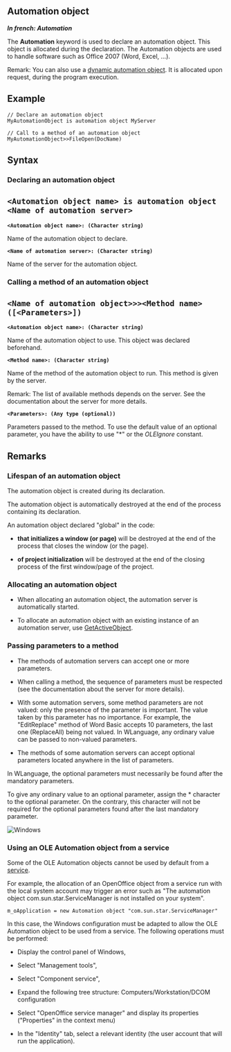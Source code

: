 
## Automation object

***In french: Automation***
				



<a name="XUse"></a>
<a name="Use"></a>
<a name="description"></a>
The **Automation** keyword is used to declare an automation object. This object is allocated during the declaration. The Automation objects are used to handle software such as Office 2007 (Word, Excel, ...).

Remark: You can also use a [dynamic automation object](../Motscles/1514015.md). It is allocated upon request, during the program execution.


<a name="Example1"></a>
<a name="sample_code"></a>

## Example


```wl
// Declare an automation object
MyAutomationObject is automation object MyServer
```


<a name="Example2"></a>



```wl
// Call to a method of an automation object
MyAutomationObject>>FileOpen(DocName)
```

<a name="XSYNTAX"></a>
<a name="SYNTAX1"></a>

## Syntax

### Declaring an automation object

`<Automation object name> is automation object <Name of automation server>
`
---

**`<Automation object name>: (Character string)`**

Name of the automation object to declare.

**`<Name of automation server>: (Character string)`**

Name of the server for the automation object.  


<a name="SYNTAX2"></a>

### Calling a method of an automation object

`<Name of automation object>>><Method name>([<Parameters>])
`
---

**`<Automation object name>: (Character string)`**

Name of the automation object to use. This object was declared beforehand.

**`<Method name>: (Character string)`**

Name of the method of the automation object to run. This method is given by the server.

Remark: The list of available methods depends on the server. See the documentation about the server for more details.

**`<Parameters>: (Any type (optional))`**

Parameters passed to the method. To use the default value of an optional parameter, you have the ability to use "\*" or the *OLEIgnore* constant. 



<a name="NOTE0"></a>
<a name="NOTE0_1"></a>

## Remarks




### Lifespan of an automation object
<a name="lifespan_automation_object_ELTPARAGRAPHE000059"></a>

The automation object is created during its declaration.

The automation object is automatically destroyed at the end of the process containing its declaration.

An automation object declared "global" in the code:

- **that initializes a window (or page)** will be destroyed at the end of the process that closes the window (or the page).

- **of project initialization** will be destroyed at the end of the closing process of the first window/page of the project.



<a name="NOTE0_2"></a>




### Allocating an automation object
<a name="allocating_automation_object_ELTPARAGRAPHE000074"></a>

- When allocating an automation object, the automation server is automatically started.

- To allocate an automation object with an existing instance of an automation server, use [GetActiveObject](../WDLang3/3057006.md).



<a name="NOTE0_3"></a>




### Passing parameters to a method
<a name="passing_parameters_method_ELTPARAGRAPHE000086"></a>

- The methods of automation servers can accept one or more parameters.

- When calling a method, the sequence of parameters must be respected (see the documentation about the server for more details).

- With some automation servers, some method parameters are not valued: only the presence of the parameter is important. The value taken by this parameter has no importance.
	For example, the "EditReplace" method of Word Basic accepts 10 parameters, the last one (ReplaceAll) being not valued.
	In WLanguage, any ordinary value can be passed to non-valued parameters.

- The methods of some automation servers can accept optional parameters located anywhere in the list of parameters.




In WLanguage, the optional parameters must necessarily be found after the mandatory parameters.

To give any ordinary value to an optional parameter, assign the \* character to the optional parameter. On the contrary, this character will not be required for the optional parameters found after the last mandatory parameter.




<a name="NOTE0_4"></a>
![Windows](https://doc.pcsoft.fr/ext/images/us/WINDOWS.png) 

### Using an OLE Automation object from a service
<a name="using_ole_automation_object_from_service_ELTPARAGRAPHE000107"></a>

Some of the OLE Automation objects cannot be used by default from a [service](../WDLang1/1000017114.md). 

For example, the allocation of an OpenOffice object from a service run with the local system account may trigger an error such as "The automation object com.sun.star.ServiceManager is not installed on your system". 


```wl
m_oApplication = new Automation object "com.sun.star.ServiceManager"
```


In this case, the Windows configuration must be adapted to allow the OLE Automation object to be used from a service. The following operations must be performed: 

- Display the control panel of Windows, 

- Select "Management tools", 

- Select "Component service", 

- Expand the following tree structure: Computers/Workstation/DCOM configuration 

- Select "OpenOffice service manager" and display its properties ("Properties" in the context menu)

- In the "Identity" tab, select a relevant identity (the user account that will run the application).









<a name="NOTE0_5"></a>


